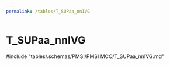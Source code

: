 ```yaml
---
permalink: /tables/T_SUPaa_nnIVG
---
```

# T_SUPaa_nnIVG

<!-- ATTENTION : Ne pas supprimer ou modifier la ligne ci-dessous -->
#include "tables/.schemas/PMSI/PMSI MCO/T_SUPaa_nnIVG.md"
<!-- ATTENTION : Ne pas supprimer ou modifier la ligne ci-dessus -->
